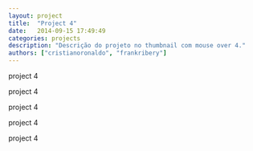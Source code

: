 ```yaml
---
layout: project
title:  "Project 4"
date:   2014-09-15 17:49:49
categories: projects
description: "Descrição do projeto no thumbnail com mouse over 4."
authors: ["cristianoronaldo", "frankribery"]
---
```



project 4

project 4

project 4

project 4

project 4
